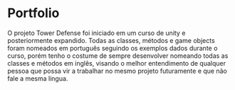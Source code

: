 # Portfolio
O projeto Tower Defense foi iniciado em um curso de unity e posteriormente expandido.
Todas as classes, métodos e game objects foram nomeados em português seguindo os exemplos dados durante o curso, porém tenho o costume de sempre desenvolver nomeando todas as classes e métodos em inglês, visando o melhor entendimento de qualquer pessoa que possa vir a trabalhar no mesmo projeto futuramente e que não fale a mesma lingua.
